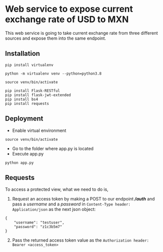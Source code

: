 # Web service to expose current exchange rate of USD to MXN
This web service is going to take current exchange rate from three different sources and expose them into the same endpoint.


## Installation

```
pip install virtualenv

python -m virtualenv venv --python=python3.8

source venv/bin/activate

pip install Flask-RESTful
pip install flask-jwt-extended
pip install bs4
pip install requests
```


## Deployment
- Enable virtual environment
```
source venv/bin/activate
```
- Go to the folder where app.py is located
- Execute app.py
```
python app.py
```


## Requests
To access a protected view, what we need to do is,

1. Request an access token by making a POST to our endpoint *__/auth__*
and pass a *username* and a *password* in `Content-Type header: Application/json` as the next json object:
```
{
    "username": "testuser",
    "password": "z1c3b5m7"
}
```

2. Pass the returned access token value as the `Authorization header: Bearer <access_token>`